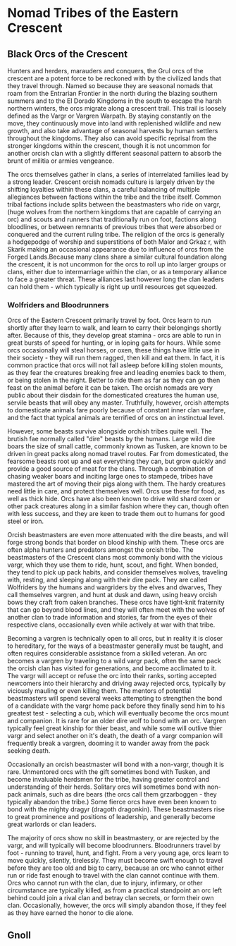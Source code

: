 # Nomad Tribes of the Eastern Crescent

## Black Orcs of the Crescent

Hunters and herders, marauders and conquers, the Grul orcs of the crescent are a potent force to be reckoned with by the civilized lands that
they travel through. Named so because they are seasonal nomads that roam from the Entrarian Frontier in the north during the blazing southern
summers and to the El Dorado Kingdoms in the south to escape the harsh northern winters, the orcs migrate along a crescent trail. This trail is
loosely defined as the Vargr or Vargren Warpath. By staying constantly on the move, they continuously move into land with replenished wildlife
and new growth, and also take advantage of seasonal harvests by human settlers throughout the kingdoms. They also can avoid specific reprisal
from the stronger kingdoms within the crescent, though it is not uncommon for another orcish clan with a slightly different seasonal pattern to
absorb the brunt of militia or armies vengeance.

The orcs themselves gather in clans, a series of interrelated families lead by a strong leader. Crescent orcish nomads culture is largely driven by
the shifting loyalties within these clans, a careful balancing of multiple allegiances between factions within the tribe and the tribe itself. Common
tribal factions include splits between the beastmasters who ride on vargr, (huge wolves from the northern kingdoms that are capable of carrying
an orc) and scouts and runners that traditionally run on foot, factions along bloodlines, or between remnants of previous tribes that were absorbed
or conquered and the current ruling tribe. The religion of the orcs is generally a hodgepodge of worship and superstitions of both Malor and Grkaz
r, with Skarik making an occasional appearance due to influence of orcs from the Forged Lands.Because many clans share a similar cultural
foundation along the crescent, it is not uncommon for the orcs to roll up into larger groups or clans, either due to intermarriage within the clan, or
as a temporary alliance to face a greater threat. These alliances last however long the clan leaders can hold them - which typically is right up until
resources get squeezed.

### Wolfriders and Bloodrunners

Orcs of the Eastern Crescent primarily travel by foot. Orcs learn to run shortly after they learn to walk, and learn to carry their belongings shortly
after. Because of this, they develop great stamina - orcs are able to run in great bursts of speed for hunting, or in loping gaits for hours. While
some orcs occasionally will steal horses, or oxen, these things have little use in their society - they will run them ragged, then kill and eat them. In
fact, it is common practice that orcs will not fall asleep before killing stolen mounts, as they fear the creatures breaking free and leading enemies
back to them, or being stolen in the night. Better to ride them as far as they can go then feast on the animal before it can be taken. The orcish
nomads are very public about their disdain for the domesticated creatures the human use, servile beasts that will obey any master. Truthfully,
however, orcish attempts to domesticate animals fare poorly because of constant inner clan warfare, and the fact that typical animals are terrified
of orcs on an instinctual level.

However, some beasts survive alongside orchish tribes quite well. The brutish fae normally called "dire" beasts by the humans. Large wild dire
boars the size of small cattle, commonly known as Tusken, are known to be driven in great packs along nomad travel routes. Far from
domesticated, the fearsome beasts root up and eat everything they can, but grow quickly and provide a good source of meat for the clans.
Through a combination of chasing weaker boars and inciting large ones to stampede, tribes have mastered the art of moving their pigs along with
them. The hardy creatures need little in care, and protect themselves well. Orcs use these for food, as well as thick hide. Orcs have also been
known to drive wild shard oxen or other pack creatures along in a similar fashion where they can, though often with less success, and they are
keen to trade them out to humans for good steel or iron.

Orcish beastmasters are even more attenuated with the dire beasts, and will forge strong bonds that border on blood kinship with them. These
orcs are often alpha hunters and predators amongst the orcish tribe. The beastmasters of the Crescent clans most commonly bond with the
vicious vargr, which they use them to ride, hunt, scout, and fight. When bonded, they tend to pick up pack habits, and consider themselves
wolves, traveling with, resting, and sleeping along with their dire pack. They are called Wolfriders by the humans and wargriders by the elves and
dwarves, They call themselves vargren, and hunt at dusk and dawn, using heavy orcish bows they craft from oaken branches. These orcs have
tight-knit fraternity that can go beyond blood lines, and they will often meet with the wolves of another clan to trade information and stories, far
from the eyes of their respective clans, occasionally even while actively at war with that tribe. 

Becoming a vargren is technically open to all orcs, but in reality it is closer to hereditary, for the ways of a beastmaster generally must be taught,
and often requires considerable assistance from a skilled veteran. An orc becomes a vargren by traveling to a wild vargr pack, often the same
pack the orcish clan has visited for generations, and become acclimated to it. The vargr will accept or refuse the orc into their ranks, sorting
accepted newcomers into their hierarchy and driving away rejected orcs, typically by viciously mauling or even killing them. The mentors of
potential beastmasters will spend several weeks attempting to strengthen the bond of a candidate with the vargr home pack before they finally
send him to his greatest test - selecting a cub, which will eventually become the orcs mount and companion. It is rare for an older dire wolf to
bond with an orc. Vargren typically feel great kinship for thier beast, and while some will outlive thier vargr and select another on it's death, the
death of a vargr companion will frequently break a vargren, dooming it to wander away from the pack seeking death.

Occasionally an orcish beastmaster will bond with a non-vargr, though it is rare. Unmentored orcs with the gift sometimes bond with Tusken, and
become invaluable herdsmen for the tribe, having greater control and understanding of their herds. Solitary orcs will sometimes bond with
non-pack animals, such as dire bears (the orcs call them grzarboggen - they typically abandon the tribe.) Some fierce orcs have even been known
to bond with the mighty dragyr (dragoth dragonkin). These beastmasters rise to great prominence and positions of leadership, and generally
become great warlords or clan leaders.

The majority of orcs show no skill in beastmastery, or are rejected by the vargr, and will typically will become bloodrunners. Bloodrunners travel
by foot - running to travel, hunt, and fight. From a very young age, orcs learn to move quickly, silently, tirelessly. They must become swift enough
to travel before they are too old and big to carry, because an orc who cannot either run or ride fast enough to travel with the clan cannot continue
with them. Orcs who cannot run with the clan, due to injury, infirmary, or other circumstance are typically killed, as from a practical standpoint an
orc left behind could join a rival clan and betray clan secrets, or form their own clan. Occasionally, however, the orcs will simply abandon those, if
they feel as they have earned the honor to die alone.

## Gnoll 